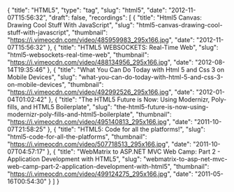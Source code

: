 {
  "title": "HTML5",
  "type": "tag",
  "slug": "html5",
  "date": "2012-11-07T15:56:32",
  "draft": false,
  "recordings": [
    {
      "title": "Html5 Canvas: Drawing Cool Stuff With JavaScript",
      "slug": "html5-canvas-drawing-cool-stuff-with-javascript",
      "thumbnail": "https://i.vimeocdn.com/video/485959983_295x166.jpg",
      "date": "2012-11-07T15:56:32"
    },
    {
      "title": "HTML5 WEBSOCKETS: Real-Time Web",
      "slug": "html5-websockets-real-time-web",
      "thumbnail": "https://i.vimeocdn.com/video/488134956_295x166.jpg",
      "date": "2012-08-14T19:35:46"
    },
    {
      "title": "What You Can Do Today with Html 5 and Css 3 on Mobile Devices",
      "slug": "what-you-can-do-today-with-html-5-and-css-3-on-mobile-devices",
      "thumbnail": "https://i.vimeocdn.com/video/492992526_295x166.jpg",
      "date": "2012-01-04T01:02:42"
    },
    {
      "title": "The HTML5 Future is Now: Using Modernizr, Poly-fills, and HTML5 Boilerplate",
      "slug": "the-html5-future-is-now-using-modernizr-poly-fills-and-html5-boilerplate",
      "thumbnail": "https://i.vimeocdn.com/video/495140813_295x166.jpg",
      "date": "2011-10-07T21:58:25"
    },
    {
      "title": "HTML5: Code for all the platforms!",
      "slug": "html5-code-for-all-the-platforms",
      "thumbnail": "https://i.vimeocdn.com/video/507718513_295x166.jpg",
      "date": "2011-10-07T04:57:17"
    },
    {
      "title": "WebMatrix to ASP.NET MVC Web Camp: Part 2 - Application Development with HTML5",
      "slug": "webmatrix-to-asp-net-mvc-web-camp-part-2-application-development-with-html5",
      "thumbnail": "https://i.vimeocdn.com/video/499124275_295x166.jpg",
      "date": "2011-05-16T00:54:30"
    }
  ]
}